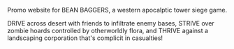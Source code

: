 Promo website for BEAN BAGGERS, a western apocalptic tower siege game.

DRIVE across desert with friends to infiltrate enemy bases, STRIVE over zombie hoards controlled by otherworldly flora, and THRIVE against a landscaping corporation that's complicit in casualties!
